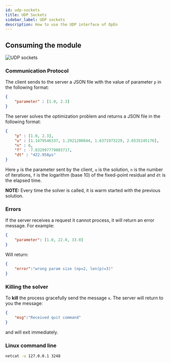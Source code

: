 ```yaml
---
id: udp-sockets
title: UDP Sockets
sidebar_label: UDP sockets
description: How to use the UDP interface of OpEn
---
```


## Consuming the module 

![UDP sockets](/optimization-engine/img/udp_socket.png)

### Communication Protocol
The client sends to the server a JSON file with the value of parameter `p` in the following format:

```json
{
	"parameter" : [1.0, 2.3]
}
```

The server solves the optimization problem and returns a JSON file in the following format:

```json
{
	"p" : [1.0, 2.3],
	"u" : [1.1479546337, 1.2921200844, 1.6371973229, 2.6535245176],
	"n" : 6,
	"f" : -7.032997779803717,
	"dt" : "422.958µs"
}
```

Here `p` is the parameter sent by the client, `u` is the solution, `n` is the number of iterations, `f` is the logarithm (base 10) of the fixed-point residual and `dt` is the elapsed time.

**NOTE:** Every time the solver is called, it is warm started with the previous solution.

### Errors
If the server receives a request it cannot process, it will return an error message. For example:

```json
{
	"parameter": [1.0, 22.0, 33.0]
}
```
Will return:

```json
{
	"error":"wrong param size (np=2, len(p)=3)"
}
```

### Killing the solver
To **kill** the process gracefully send the message `x`. The server will return to you the message:

```json
{
	"msg":"Received quit command"
}
```

and will exit immediately.


### Linux command line

```bash
netcat -u 127.0.0.1 3248
```
